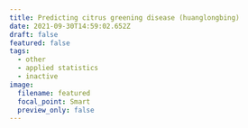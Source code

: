 ```yaml
---
title: Predicting citrus greening disease (huanglongbing)
date: 2021-09-30T14:59:02.652Z
draft: false
featured: false
tags:
  - other
  - applied statistics
  - inactive
image:
  filename: featured
  focal_point: Smart
  preview_only: false
---
```

